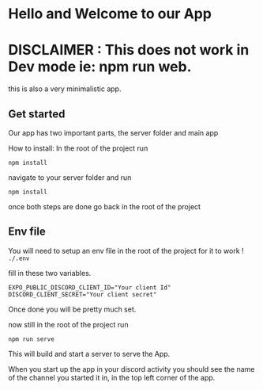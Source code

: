 # Hello and Welcome to our App

# DISCLAIMER : This does not work in Dev mode ie: npm run web.

this is also a very minimalistic app.

## Get started

Our app has two important parts, the server folder and main app

How to install:
In the root of the project run

```
npm install
```

navigate to your server folder and run

```
npm install
```

once both steps are done go back in the root of the project

## Env file

You will need to setup an env file in the root of the project for it to work !
`./.env`

fill in these two variables.

```
EXPO_PUBLIC_DISCORD_CLIENT_ID="Your client Id"
DISCORD_CLIENT_SECRET="Your client secret"
```

Once done you will be pretty much set.

now still in the root of the project run

```
npm run serve
```

This will build and start a server to serve the App.

When you start up the app in your discord activity you should see the name of the channel you started it in, in the top left corner of the app.

